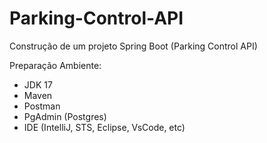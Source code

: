 # Parking-Control-API
Construção de um projeto Spring Boot (Parking Control API) 

Preparação Ambiente:
- JDK 17
- Maven
- Postman 
- PgAdmin (Postgres)
- IDE (IntelliJ, STS, Eclipse, VsCode, etc)
